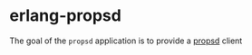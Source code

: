 erlang-propsd
==========

The goal of the `propsd` application is to provide a [propsd](https://github.com/rapid7/propsd) client